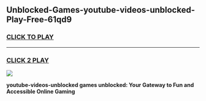 
## Unblocked-Games-youtube-videos-unblocked-Play-Free-61qd9
<h3>
<a href="https://premium76.site?title=youtube-videos-unblocked&ref=18A1">CLICK TO PLAY</a></h3>
<hr>

<h3>
<a href="https://premium76.site?title=youtube-videos-unblocked&ref=18A1">CLICK 2 PLAY</a>
  
</h3>

<a href="https://premium76.site?title=youtube-videos-unblocked&ref=18A1"><img src="https://clearcache.store/games.png"></a>


**youtube-videos-unblocked games unblocked: Your Gateway to Fun and Accessible Online Gaming**
